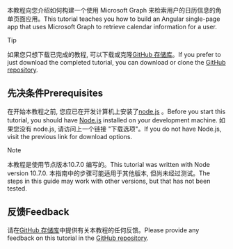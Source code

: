 <!-- markdownlint-disable MD002 MD041 -->

<span data-ttu-id="bf919-101">本教程向您介绍如何构建一个使用 Microsoft Graph 来检索用户的日历信息的角单页面应用。</span><span class="sxs-lookup"><span data-stu-id="bf919-101">This tutorial teaches you how to build an Angular single-page app that uses Microsoft Graph to retrieve calendar information for a user.</span></span>

> [!TIP]
> <span data-ttu-id="bf919-102">如果您只想下载已完成的教程, 可以下载或克隆[GitHub 存储库](https://github.com/microsoftgraph/msgraph-training-angularspa)。</span><span class="sxs-lookup"><span data-stu-id="bf919-102">If you prefer to just download the completed tutorial, you can download or clone the [GitHub repository](https://github.com/microsoftgraph/msgraph-training-angularspa).</span></span>

## <a name="prerequisites"></a><span data-ttu-id="bf919-103">先决条件</span><span class="sxs-lookup"><span data-stu-id="bf919-103">Prerequisites</span></span>

<span data-ttu-id="bf919-104">在开始本教程之前, 您应已在开发计算机上安装了[node.js](https://nodejs.org) 。</span><span class="sxs-lookup"><span data-stu-id="bf919-104">Before you start this tutorial, you should have [Node.js](https://nodejs.org) installed on your development machine.</span></span> <span data-ttu-id="bf919-105">如果您没有 node.js, 请访问上一个链接 "下载选项"。</span><span class="sxs-lookup"><span data-stu-id="bf919-105">If you do not have Node.js, visit the previous link for download options.</span></span>

> [!NOTE]
> <span data-ttu-id="bf919-106">本教程是使用节点版本10.7.0 编写的。</span><span class="sxs-lookup"><span data-stu-id="bf919-106">This tutorial was written with Node version 10.7.0.</span></span> <span data-ttu-id="bf919-107">本指南中的步骤可能适用于其他版本, 但尚未经过测试。</span><span class="sxs-lookup"><span data-stu-id="bf919-107">The steps in this guide may work with other versions, but that has not been tested.</span></span>

## <a name="feedback"></a><span data-ttu-id="bf919-108">反馈</span><span class="sxs-lookup"><span data-stu-id="bf919-108">Feedback</span></span>

<span data-ttu-id="bf919-109">请在[GitHub 存储库](https://github.com/microsoftgraph/msgraph-training-angularspa)中提供有关本教程的任何反馈。</span><span class="sxs-lookup"><span data-stu-id="bf919-109">Please provide any feedback on this tutorial in the [GitHub repository](https://github.com/microsoftgraph/msgraph-training-angularspa).</span></span>